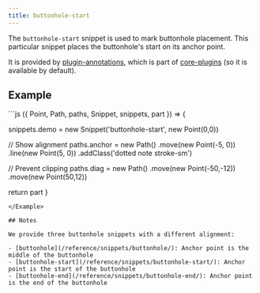 ```yaml
---
title: buttonhole-start
---
```


The `buttonhole-start` snippet is used to mark buttonhole placement.
This particular snippet places the buttonhole's start on its
anchor point.

It is provided by [plugin-annotations](/reference/plugins/annotations/), which is
part of [core-plugins](/reference/plugins/core) (so it is available by default).

## Example

<Example caption="An example of the buttonhole-start snippet">
```js
({ Point, Path, paths, Snippet, snippets, part }) => {

  snippets.demo = new Snippet('buttonhole-start', new Point(0,0))

  // Show alignment
  paths.anchor = new Path()
    .move(new Point(-5, 0))
    .line(new Point(5, 0))
    .addClass('dotted note stroke-sm')

  // Prevent clipping
  paths.diag = new Path()
    .move(new Point(-50,-12))
    .move(new Point(50,12))

  return part
}
```
</Example>

## Notes

We provide three buttonhole snippets with a different alignment:

- [buttonhole](/reference/snippets/buttonhole/): Anchor point is the middle of the buttonhole
- [buttonhole-start](/reference/snippets/buttonhole-start/): Anchor point is the start of the buttonhole
- [buttonhole-end](/reference/snippets/buttonhole-end/): Anchor point is the end of the buttonhole

